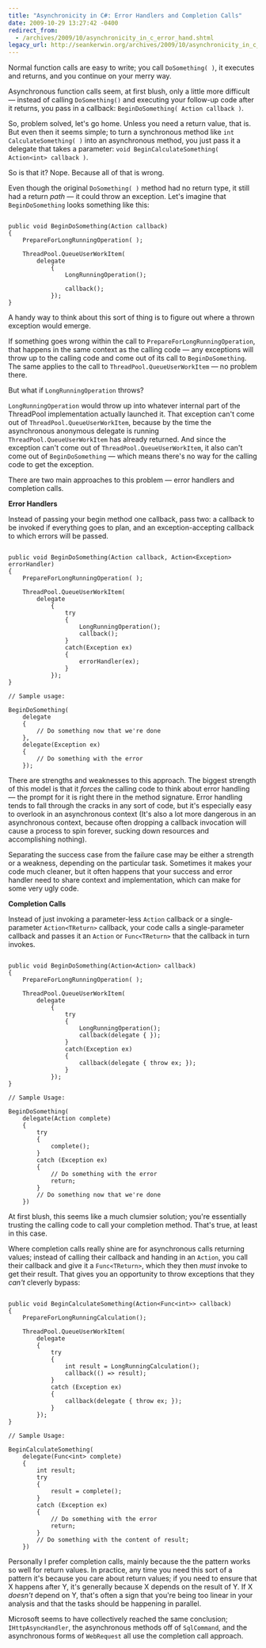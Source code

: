 ```yaml
---
title: "Asynchronicity in C#: Error Handlers and Completion Calls"
date: 2009-10-29 13:27:42 -0400
redirect_from:
  - /archives/2009/10/asynchronicity_in_c_error_hand.shtml
legacy_url: http://seankerwin.org/archives/2009/10/asynchronicity_in_c_error_hand.shtml
---
```

<p>Normal function calls are easy to write; you call <code>DoSomething( )</code>, it executes and returns, and you continue on your merry way.</p>

<p>Asynchronous function calls seem, at first blush, only a little more difficult &mdash; instead of calling <code>DoSomething()</code> and executing your follow-up code after it returns, you pass in a callback: <code>BeginDoSomething( Action callback )</code>.</p>

<p>So, problem solved, let's go home.  Unless you need a return value, that is.  But even then it seems simple; to turn a synchronous method like <code>int CalculateSomething( )</code> into an asynchronous method, you just pass it a delegate that takes a parameter: <code>void BeginCalculateSomething( Action&lt;int&gt; callback )</code>.</p>

<p>So is that it?  Nope.  Because all of that is wrong.</p>

<p>Even though the original <code>DoSomething( )</code> method had no return type, it still had a return <i>path</i> &mdash; it could throw an exception.  Let's imagine that <code>BeginDoSomething</code> looks something like this:</p>

<pre><code>
public void BeginDoSomething(Action callback)
{
    PrepareForLongRunningOperation( );
    
    ThreadPool.QueueUserWorkItem(
        delegate
            {
                LongRunningOperation();

                callback();
            });
}
</code></pre>

<p>A handy way to think about this sort of thing is to figure out where a thrown exception would emerge.</p>

<p>If something goes wrong within the call to <code>PrepareForLongRunningOperation</code>, that happens in the same context as the calling code &mdash; any exceptions will throw up to the calling code and come out of its call to <code>BeginDoSomething</code>.  The same applies to the call to <code>ThreadPool.QueueUserWorkItem</code> &mdash; no problem there.</p>

<p>But what if <code>LongRunningOperation</code> throws?</p>

<p><code>LongRunningOperation</code> would throw up into whatever internal part of the ThreadPool implementation actually launched it.  That exception can't come out of <code>ThreadPool.QueueUserWorkItem</code>, because by the time the asynchronous anonymous delegate is running <code>ThreadPool.QueueUserWorkItem</code> has already returned.  And since the exception can't come out of <code>ThreadPool.QueueUserWorkItem</code>, it also can't come out of <code>BeginDoSomething</code> &mdash; which means there's no way for the calling code to get the exception.</p>

<p>There are two main approaches to this problem &mdash; error handlers and completion calls.</p>

<b>Error Handlers</b><br />

<p>Instead of passing your begin method one callback, pass two: a callback to be invoked if everything goes to plan, and an exception-accepting callback to which errors will be passed.</p>

<pre><code>
public void BeginDoSomething(Action callback, Action&lt;Exception&gt; errorHandler)
{
    PrepareForLongRunningOperation( );
    
    ThreadPool.QueueUserWorkItem(
        delegate
            {
                try
                {
                    LongRunningOperation();
                    callback();
                }
                catch(Exception ex)
                {
                    errorHandler(ex);
                }
            });
}

// Sample usage:

BeginDoSomething(
    delegate
    {
		// Do something now that we're done
    },
    delegate(Exception ex)
    {
		// Do something with the error
    });
</code></pre>

<p>There are strengths and weaknesses to this approach.  The biggest strength of this model is that it <i>forces</i> the calling code to think about error handling &mdash; the prompt for it is right there in the method signature.  Error handling tends to fall through the cracks in any sort of code, but it's especially easy to overlook in an asynchronous context (It's also a lot more dangerous in an asynchronous context, because often dropping a callback invocation will cause a process to spin forever, sucking down resources and accomplishing nothing).</p>

<p>Separating the success case from the failure case may be either a strength or a weakness, depending on the particular task.  Sometimes it makes your code much cleaner, but it often happens that your success and error handler need to share context and implementation, which can make for some very ugly code.</p>

<b>Completion Calls</b><br />

<p>Instead of just invoking a parameter-less <code>Action</code> callback or a single-parameter <code>Action&lt;TReturn&gt;</code> callback, your code calls a single-parameter callback and passes it an <code>Action</code> or <code>Func&lt;TReturn&gt;</code> that the callback in turn invokes.</p>

<pre><code>
public void BeginDoSomething(Action&lt;Action&gt; callback)
{
    PrepareForLongRunningOperation( );
    
    ThreadPool.QueueUserWorkItem(
        delegate
            {
                try
                {
                    LongRunningOperation();
                    callback(delegate { });
                }
                catch(Exception ex)
                {
                    callback(delegate { throw ex; });
                }
            });
}

// Sample Usage:

BeginDoSomething(
    delegate(Action complete)
    {
        try
        {
            complete();
        }
        catch (Exception ex)
        {
            // Do something with the error
            return;
        }
        // Do something now that we're done
	})
</code></pre>

<p>At first blush, this seems like a much clumsier solution; you're essentially trusting the calling code to call your completion method.  That's true, at least in this case.</p>

<p>Where completion calls really shine are for asynchronous calls returning values; instead of calling their callback and handing in an <code>Action</code>, you call their callback and give it a <code>Func&lt;TReturn&gt;</code>, which they then <i>must</i> invoke to get their result.  That gives you an opportunity to throw exceptions that they <i>can't</i> cleverly bypass:</p>

<pre><code>
public void BeginCalculateSomething(Action&lt;Func&lt;int&gt;&gt; callback)
{
    PrepareForLongRunningCalculation();

    ThreadPool.QueueUserWorkItem(
        delegate
        {
            try
            {
                int result = LongRunningCalculation();
                callback(() =&gt; result);
            }
            catch (Exception ex)
            {
                callback(delegate { throw ex; });
            }
        });
}

// Sample Usage:

BeginCalculateSomething(
    delegate(Func&lt;int&gt; complete)
    {
        int result;
        try
        {
            result = complete();
        }
        catch (Exception ex)
        {
            // Do something with the error
            return;
        }
        // Do something with the content of result;
	})
</code></pre>

<p>Personally I prefer completion calls, mainly because the the pattern works so well for return values.  In practice, any time you need this sort of a pattern it's because you care about return values; if you need to ensure that X happens after Y, it's generally because X depends on the result of Y.  If X <i>doesn't</i> depend on Y, that's often a sign that you're being too linear in your analysis and that the tasks should be happening in parallel.</p>

<p>Microsoft seems to have collectively reached the same conclusion; <code>IHttpAsyncHandler</code>, the asynchronous methods off of <code>SqlCommand</code>, and the asynchronous forms of <code>WebRequest</code> all use the completion call approach.</p>
